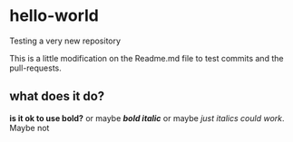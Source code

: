 # hello-world
Testing a very new repository

This is a little modification on the Readme.md file to test commits and the pull-requests.

## what does it do?

**is it ok to use bold?** or maybe ***bold italic***
or maybe _just italics could work_. Maybe not
